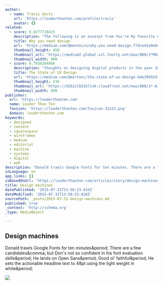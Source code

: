 ```yaml
---
author:
  - name: Travis Gertz
    url: 'https://louderthanten.com/profile/travis'
    avatar: {}
related:
  - score: 0.8277718425
    description: "The following is an excerpt from You're My Favorite Client , a book to help people understand design. Written by Mike Monteiro. Published by A Book Apart. Chapter 1 DESIGN RESULTS FROM human decisions. You can design with intention, which means you have a chance of doing it well, or you can let it happen, which means you'll probably bungle the job."
    title: Why you need design
    url: 'https://medium.com/@monteiro/why-you-need-design-77dce41e0e0c'
    thumbnail_height: 450
    thumbnail_url: 'https://medium2.global.ssl.fastly.net/max/800/1*MQa0J6cgPQ4PD37W-UcVaQ.gif'
    thumbnail_width: 800
  - score: 0.7930204868
    description: "thoughts on designing digital products in the year 2015 User experience design has come a long way since Don Norman coined the term in the 90's. It has gone from esoteric industry terminology to a being one of the most in-demand disciplines in the technology sector - in only a matter of years."
    title: The State of UX Design
    url: 'https://medium.com/@mortenc/the-state-of-ux-design-b4e3999243e5'
    thumbnail_height: 338
    thumbnail_url: 'https://d262ilb51hltx0.cloudfront.net/max/800/1*-8iPkn54gv7DdJTBOurWUw.jpeg'
    thumbnail_width: 800
publisher:
  url: 'https://louderthanten.com'
  name: Louder Than Ten
  favicon: 'https://louderthanten.com/favicon-32x32.png'
  domain: louderthanten.com
keywords:
  - designed
  - content
  - squarespace
  - wireframes
  - medium
  - editorial
  - machine
  - systems
  - digital
  - web
description: "Donald trawls Google Fonts for ten minutes. There are a few candidates, but Don's not so confident in his font evaluation skills. He lands on Open Sans. Good ol' faithful. He sets the actionable headline text to 48pt using the light weight in white."
inLanguage: en
app_links: []
isBasedOnUrl: 'https://louderthanten.com/articles/story/design-machines'
title: Design machines
datePublished: '2015-07-31T13:56:23.816Z'
dateModified: '2015-07-31T13:56:23.816Z'
sourcePath: _posts/2015-07-31-design-machines.md
published: true
_context: 'http://schema.org'
_type: MediaObject

---
```

<article style=""><h1>Design machines</h1><p>Donald trawls Google Fonts for ten minutes&amp;period; There are a few candidates&amp;comma; but Don's not so confident in his font evaluation skills&amp;period; He lands on Open Sans&amp;period; Good ol' faithful&amp;period; He sets the actionable headline text to 48pt using the light weight in white&amp;period;</p><img src="https://dwpz7qu8szxnd.cloudfront.net/articles/collage.jpg?mtime=20150627170425" /></article>